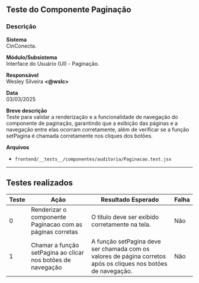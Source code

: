## Teste do Componente Paginação

### Descrição

**Sistema**  
CinConecta.

**Módulo/Subsistema**  
Interface do Usuário (UI) - Paginação.

**Responsável**  
Wesley Silveira **<@wslc>**

**Data**  
03/03/2025

**Breve descrição**  
Teste para validar a renderização e a funcionalidade de navegação do componente de paginação, garantindo que a exibição das páginas e a navegação entre elas ocorram corretamente, além de verificar se a função setPagina é chamada corretamente nos cliques dos botões.

**Arquivos**

- `frontend/__tests__/componentes/auditoria/Paginacao.test.jsx` 

---

## Testes realizados

| Teste | Ação | Resultado Esperado | Falha |
|-------|------|--------------------|-------|
| 0 |   Renderizar o componente Paginacao com as páginas corretas | O título deve ser exibido corretamente na tela. | Não |
| 1 | 	Chamar a função setPagina ao clicar nos botões de navegação | A função setPagina deve ser chamada com os valores de página corretos após os cliques nos botões de navegação. | Não |